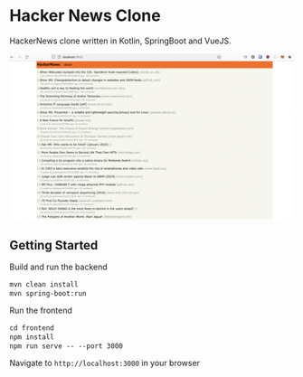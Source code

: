 # Hacker News Clone

HackerNews clone written in Kotlin, SpringBoot and VueJS.

![example.jpg](images/example.png)

## Getting Started

Build and run the backend
````
mvn clean install
mvn spring-boot:run
````

Run the frontend
``` 
cd frontend
npm install
npm run serve -- --port 3000
```

Navigate to `http://localhost:3000` in your browser